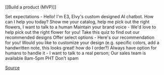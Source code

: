 [[Build a product (MVP)]]

Set expectations - Hello! I'm E3, Elvy's custom designed AI chatbot. How can I help you today? Show me your catalog, help me pick out the right flowers, I want to talk to a human
Maintain your brand voice - We'd love to help pick out the right flower for you! Take this quiz to find out our recommended designs
Offer select options - Here's our recommendation for you! Would you like to customize your design (e.g. specific colors, add a handwritten note, this looks great! how do I order?)
Always have option for humans to handle it - I want to talk to a real person; Our sales team is available 8am-5pm PHT
Don't spam

[Source](https://blog.hootsuite.com/facebook-messenger-bots-guide/)